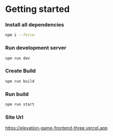 # Getting started

### Install all dependencies
```bash
npm i --force
```

### Run development server
``` bash 
npm run dev
```

### Create Build
``` bash
npm run build
```
### Run build
```bash
npm run start
```

### Site Url
https://elevation-game-frontend-three.vercel.app